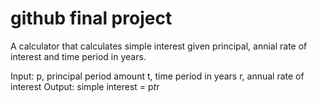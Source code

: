 # github final project
A calculator that calculates simple interest given principal, annial rate of interest and time period in years.

Input: 
  p, principal period amount 
  t, time period in years 
  r, annual rate of interest 
Output: 
  simple interest = p*t*r
